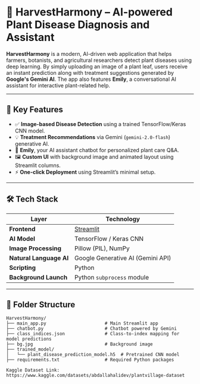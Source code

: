 # 🌿 HarvestHarmony – AI-powered Plant Disease Diagnosis and Assistant

**HarvestHarmony** is a modern, AI-driven web application that helps farmers, botanists, and agricultural researchers detect plant diseases using deep learning. By simply uploading an image of a plant leaf, users receive an instant prediction along with treatment suggestions generated by **Google's Gemini AI**. The app also features **Emily**, a conversational AI assistant for interactive plant-related help.

---

## 🧠 Key Features

- ✅ **Image-based Disease Detection** using a trained TensorFlow/Keras CNN model.
- 💡 **Treatment Recommendations** via Gemini (`gemini-2.0-flash`) generative AI.
- 🤖 **Emily**, your AI assistant chatbot for personalized plant care Q&A.
- 🖼️ **Custom UI** with background image and animated layout using Streamlit columns.
- ⚡ **One-click Deployment** using Streamlit’s minimal setup.

---

## 🛠️ Tech Stack

| Layer        | Technology              |
|--------------|--------------------------|
| **Frontend** | [Streamlit](https://streamlit.io/) |
| **AI Model** | TensorFlow / Keras CNN |
| **Image Processing** | Pillow (PIL), NumPy |
| **Natural Language AI** | Google Generative AI (Gemini API) |
| **Scripting** | Python |
| **Background Launch** | Python `subprocess` module |

---

## 📁 Folder Structure

```plaintext
HarvestHarmony/
├── main_app.py                      # Main Streamlit app
├── chatbot.py                       # Chatbot powered by Gemini
├── class_indices.json               # Class-to-index mapping for model predictions
├── bg.jpg                           # Background image
├── trained_model/
│   └── plant_disease_prediction_model.h5  # Pretrained CNN model
├── requirements.txt                 # Required Python packages

Kaggle Dataset Link: https://www.kaggle.com/datasets/abdallahalidev/plantvillage-dataset
